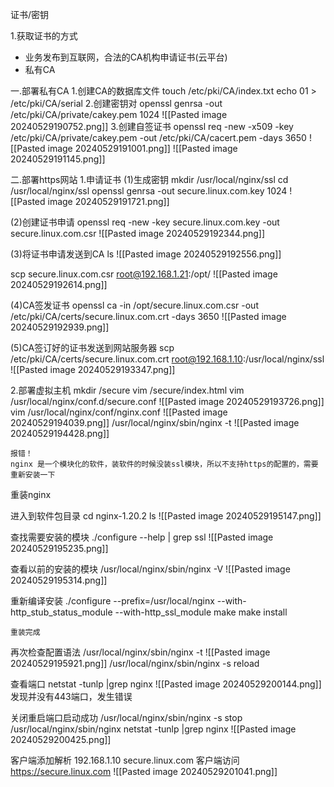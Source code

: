 证书/密钥

1.获取证书的方式
- 业务发布到互联网，合法的CA机构申请证书(云平台)
- 私有CA

一.部署私有CA
1.创建CA的数据库文件
touch /etc/pki/CA/index.txt
echo 01 > /etc/pki/CA/serial
2.创建密钥对
openssl genrsa -out /etc/pki/CA/private/cakey.pem 1024
![[Pasted image 20240529190752.png]]
3.创建自签证书
openssl req -new -x509 -key /etc/pki/CA/private/cakey.pem -out /etc/pki/CA/cacert.pem -days 3650
![[Pasted image 20240529191001.png]]
![[Pasted image 20240529191145.png]]

二.部署https网站
1.申请证书
(1)生成密钥
mkdir /usr/local/nginx/ssl
cd /usr/local/nginx/ssl
openssl genrsa -out secure.linux.com.key 1024
![[Pasted image 20240529191721.png]]


(2)创建证书申请
openssl req -new -key secure.linux.com.key -out secure.linux.com.csr
![[Pasted image 20240529192344.png]]

(3)将证书申请发送到CA
 ls
![[Pasted image 20240529192556.png]]

scp secure.linux.com.csr root@192.168.1.21:/opt/
![[Pasted image 20240529192614.png]]

(4)CA签发证书
openssl ca -in /opt/secure.linux.com.csr -out /etc/pki/CA/certs/secure.linux.com.crt -days 3650
![[Pasted image 20240529192939.png]]

(5)CA签订好的证书发送到网站服务器
scp /etc/pki/CA/certs/secure.linux.com.crt root@192.168.1.10:/usr/local/nginx/ssl
![[Pasted image 20240529193347.png]]

2.部署虚拟主机
mkdir /secure
vim /secure/index.html
vim /usr/local/nginx/conf.d/secure.conf
![[Pasted image 20240529193726.png]]
vim /usr/local/nginx/conf/nginx.conf
![[Pasted image 20240529194039.png]]
/usr/local/nginx/sbin/nginx -t
![[Pasted image 20240529194428.png]]
```ad-error
报错！
nginx 是一个模块化的软件，装软件的时候没装ssl模块，所以不支持https的配置的，需要重新安装一下
```

重装nginx

进入到软件包目录
cd nginx-1.20.2
ls
![[Pasted image 20240529195147.png]]

查找需要安装的模块
./configure --help | grep ssl
![[Pasted image 20240529195235.png]]

查看以前的安装的模块
/usr/local/nginx/sbin/nginx -V
![[Pasted image 20240529195314.png]]

重新编译安装
./configure --prefix=/usr/local/nginx --with-http_stub_status_module --with-http_ssl_module
make
make install
```ad-success
重装完成
```

再次检查配置语法
/usr/local/nginx/sbin/nginx -t
![[Pasted image 20240529195921.png]]
/usr/local/nginx/sbin/nginx -s reload

查看端口
netstat -tunlp |grep nginx
![[Pasted image 20240529200144.png]]
发现并没有443端口，发生错误

关闭重启端口启动成功
/usr/local/nginx/sbin/nginx -s stop
/usr/local/nginx/sbin/nginx
netstat -tunlp |grep nginx
![[Pasted image 20240529200425.png]]

客户端添加解析
192.168.1.10 secure.linux.com
客户端访问
https://secure.linux.com
![[Pasted image 20240529201041.png]]


